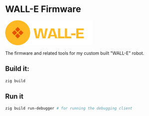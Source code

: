 # WALL-E Firmware

![Logo](./res/wall-e-logo.svg)

The firmware and related tools for my custom built "WALL-E" robot.

## Build it:

```sh
zig build
```

## Run it

```sh
zig build run-debugger # for running the debugging client
```
